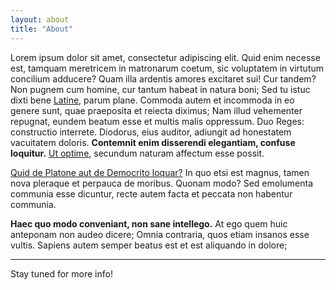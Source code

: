 ```yaml
---
layout: about
title: "About"
---
```


<p>Lorem ipsum dolor sit amet, consectetur adipiscing elit. Quid enim necesse est, tamquam meretricem in matronarum coetum, sic voluptatem in virtutum concilium adducere? Quam illa ardentis amores excitaret sui! Cur tandem? Non pugnem cum homine, cur tantum habeat in natura boni; Sed tu istuc dixti bene <a href="http://loripsum.net/" target="_blank">Latine</a>, parum plane. Commoda autem et incommoda in eo genere sunt, quae praeposita et reiecta diximus; Nam illud vehementer repugnat, eundem beatum esse et multis malis oppressum. Duo Reges: constructio interrete. Diodorus, eius auditor, adiungit ad honestatem vacuitatem doloris. <b>Contemnit enim disserendi elegantiam, confuse loquitur.</b> <a href="http://loripsum.net/" target="_blank">Ut optime</a>, secundum naturam affectum esse possit.</p>

<p><a href="http://loripsum.net/" target="_blank">Quid de Platone aut de Democrito loquar?</a> In quo etsi est magnus, tamen nova pleraque et perpauca de moribus. Quonam modo? Sed emolumenta communia esse dicuntur, recte autem facta et peccata non habentur communia. </p>

<p><b>Haec quo modo conveniant, non sane intellego.</b> At ego quem huic anteponam non audeo dicere; Omnia contraria, quos etiam insanos esse vultis. Sapiens autem semper beatus est et est aliquando in dolore; </p>

---

Stay tuned for more info!
